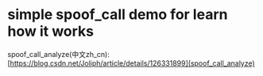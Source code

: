 # simple spoof_call demo for learn how it works

spoof_call_analyze(中文zh_cn): [https://blog.csdn.net/Joliph/article/details/126331899](spoof_call_analyze)
